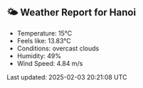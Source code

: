 <!-- WEATHER-START -->
## 🌤 Weather Report for Hanoi

- Temperature: 15°C
- Feels like: 13.83°C
- Conditions: overcast clouds
- Humidity: 49%
- Wind Speed: 4.84 m/s

Last updated: 2025-02-03 20:21:08 UTC
<!-- WEATHER-END -->
